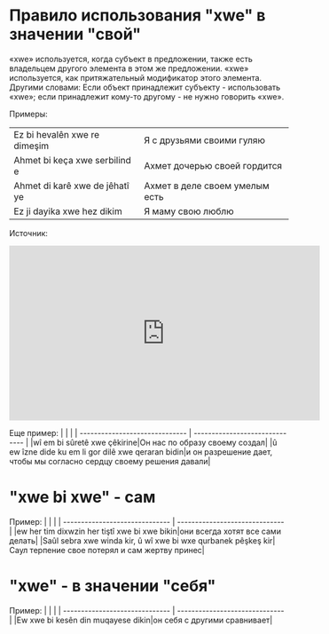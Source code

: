 # Правило использования "xwe" в значении "свой"

«xwe» используется, когда субъект в предложении, также есть владельцем другого элемента в этом же предложении. «xwe» используется, как притяжательный модификатор этого элемента.
Другими словами: Если объект принадлежит субъекту - использовать «xwe»; если принадлежит кому-то другому - не нужно говорить «xwe».

Примеры:

|                                |                                |
| ------------------------------ | ------------------------------ |
| Ez bi hevalên xwe re dimeşim   | Я с друзьями своими гуляю      |
| Ahmet bi keça xwe serbilind e  | Ахмет дочерью своей гордится   |
| Ahmet di karê xwe de jêhatî ye | Ахмет в деле своем умелым есть |
| Ez ji dayika xwe hez dikim     | Я маму свою люблю              |

Источник:

<iframe width="560" height="315" src="https://www.youtube.com/embed/3Pymbb6ytB0" frameborder="0" allow="accelerometer; autoplay; clipboard-write; encrypted-media; gyroscope; picture-in-picture" allowfullscreen></iframe>

Еще пример:
| | |
| ------------------------------ | ------------------------------ |
|wî em bi sûretê xwe çêkirine|Он нас по образу своему создал|
|û ew îzne dide ku em li gor dilê xwe qeraran bidin|и он разрешение дает, чтобы мы согласно сердцу своему решения давали|

# "xwe bi xwe" - сам

Пример:
| | |
| ------------------------------ | ------------------------------ |
|ew her tim dixwzin her tiştî xwe bi xwe bikin|они всегда хотят все сами делать|
|Saûl sebra xwe winda kir, û wî xwe bi wxe qurbanek pêşkeş kir|Саул терпение свое потерял и сам жертву принес|

# "xwe" - в значении "себя"

Пример:
| | |
| ------------------------------ | ------------------------------ |
|Ew xwe bi kesên din muqayese dikin|он себя с другими сравнивает|
